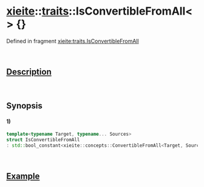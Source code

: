 # [xieite](../../xieite.md)\:\:[traits](../../traits.md)\:\:IsConvertibleFromAll\<\> \{\}
Defined in fragment [xieite:traits.IsConvertibleFromAll](../../../src/traits/is_convertible_from_all.cpp)

&nbsp;

## [Description](../concepts/convertible_from_all.md#Description)

&nbsp;

## Synopsis
#### 1)
```cpp
template<typename Target, typename... Sources>
struct IsConvertibleFromAll
: std::bool_constant<xieite::concepts::ConvertibleFromAll<Target, Sources...>> {};
```

&nbsp;

## [Example](../concepts/convertible_from_all.md#Example)
